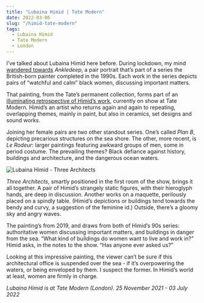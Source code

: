 ```yaml
---
title: "Lubaina Himid | Tate Modern"
date: 2022-03-06
slug: "/himid-tate-modern"
tags:
  - Lubaina Himid
  - Tate Modern
  - London
---
```


I’ve talked about Lubaina Himid here before. During lockdown, my mind [wandered towards](/himid-tate) *Ankledeep*, a pair portrait that’s part of a series the British-born painter completed in the 1990s. Each work in the series depicts pairs of “watchful and calm” black women, discussing important matters.

That painting, from the Tate’s permanent collection, forms part of an [illuminating retrospective of Himid’s work](https://www.tate.org.uk/whats-on/tate-modern/lubaina-himid), currently on show at Tate Modern. Himid’s an artist who returns again and again to repeating, overlapping themes, mainly in paint, but also in ceramics, set designs and sound works.

Joining her female pairs are two other standout series. One’s called *Plan B*, depicting precarious structures on the sea shore. The other, more recent, is *Le Rodeur*: larger paintings featuring awkward groups of men, some in period costume. The prevailing themes? Black defiance against history, buildings and architecture, and the dangerous ocean waters.

![Lubaina Himid - Three Architects](/himid-tate-modern-1.jpeg)

*Three Architects*, smartly positioned in the first room of the show, brings it all together. A pair of Himid’s strangely static figures, with their hieroglyph hands, are deep in discussion. Another works on a maquette, perilously placed on a spindly table. (Himid’s depictions or buildings tend towards the bendy and curvy, a suggestion of the feminine id.) Outside, there’s a gloomy sky and angry waves.

The painting’s from 2019, and draws from both of Himid’s 90s series: authoritative women discussing important matters, and buildings in danger from the sea. “What kind of buildings do women want to live and work in?” Himid asks, in the notes to the show. “Has anyone ever asked us?”

Looking at this impressive painting, the viewer can’t be sure if this architectural office is suspended over the sea - if it’s overpowering the waters, or being enveloped by them. I suspect the former. In Himid’s world at least, women are firmly in charge.

*Lubaina Himid is at Tate Modern (London). 25 November 2021 - 03 July 2022*
